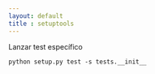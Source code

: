 ```yaml
---
layout: default
title : setuptools
---
```

Lanzar test específico

    python setup.py test -s tests.__init__

